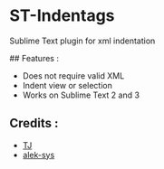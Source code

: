 ST-Indentags
============

Sublime Text plugin for xml indentation

## Features :

- Does not require valid XML
- Indent view or selection
- Works on Sublime Text 2 and 3

## Credits :

 * [TJ](http://forums.devnetwork.net/viewtopic.php?p=213989)
 * [alek-sys](https://github.com/alek-sys/sublimetext_indentxml)